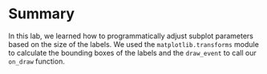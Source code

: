 # Summary

In this lab, we learned how to programmatically adjust subplot parameters based on the size of the labels. We used the `matplotlib.transforms` module to calculate the bounding boxes of the labels and the `draw_event` to call our `on_draw` function.
